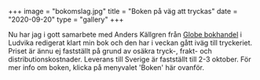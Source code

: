 +++
image = "bokomslag.jpg"
title = "Boken på väg att tryckas"
date = "2020-09-20"
type = "gallery"
+++

Nu har jag i gott samarbete med Anders Källgren från [Globe bokhandel](https://www.globebokhandel.se/) i Ludvika redigerat klart min bok och den har i veckan gått iväg till tryckeriet. Priset är ännu ej fastställt på grund av osäkra tryck-, frakt- och distributionskostnader. Leverans till Sverige är fastställt till 2-3 oktober. För mer info om boken, klicka på menyvalet 'Boken' här ovanför.
